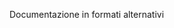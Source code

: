 <Token xmlns:xlink="http://www.w3.org/1999/xlink">Documentazione in formati alternativi</Token>

<!--HONumber=Jun16_HO4-->


